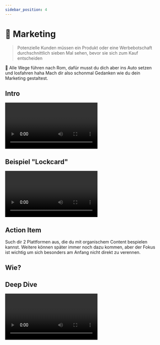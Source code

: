 ```yaml
---
sidebar_position: 4
---
```


# 🤩 Marketing

> Potenzielle Kunden müssen ein Produkt oder eine Werbebotschaft durchschnittlich sieben Mal sehen, bevor sie sich zum Kauf entscheiden

<Callout>
  🫨 Alle Wege führen nach Rom, dafür musst du dich aber ins Auto setzen und losfahren haha
Mach dir also schonmal Gedanken wie du dein Marketing gestaltest.
</Callout>

## Intro

<Grid>
<Video sourceId="zG_IXr6NXAg"/>
Es gibt zahlreiche Möglichkeiten um Leute auf dein Startup Aufmerksam zu machen.
Schau mal rein, welche der Strategien dir am besten zusagen und für dein Modell am besten passen.
</Grid>

## Beispiel "Lockcard"

<Grid>
<Video sourceId="tMZZgfkYO80"/>
Lockcard hat ihr Startup ohne paid ads aufgebaut.\
Sie haben TikTok/Reels genutzt, um durch interessanten Content organisch zu wachsen und sich somit eine Community aufzubauen.\
Das ist ein perfektes Beispiel, wie man auch während der Phase von Prototypen die Community mitnehmen kann und sie im Prinzip mitenwickeln lassen kann.
</Grid>

## Action Item

Such dir 2 Plattformen aus, die du mit organischem Content bespielen kannst.
Weitere können später immer noch dazu kommen, aber der Fokus ist wichtig um sich besonders am Anfang nicht direkt zu verennen.

## Wie?

<Tooltipp
  toolName="Notion"
  toolDescription="Achtung: Nicht erschrecken lassen, es ist sehr umfangreich - daher umso hilfreicher :)"
  toolSource="https://www.notion.so/notion/Marketing-Team-in-a-Box-7890a3c7b50245b4bdb9e5f4d7531e0f"
  buttonText="Dupliziere das Board"
/>

## Deep Dive

<Grid>
  <Video sourceId="R8DjaBleN7E" />
  <Video sourceId="k2rpBhMY0ys" />
  <Video sourceId="hyYCn_kAngI" />
  <Video sourceId="IjS9eTpmhgk" />
</Grid>
